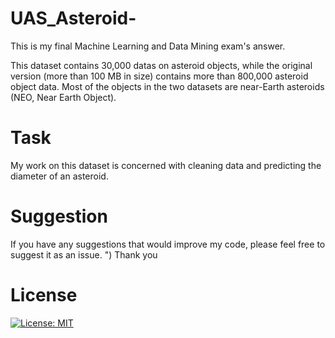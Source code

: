 # UAS_Asteroid-
This is my final Machine Learning and Data Mining exam's answer.

This dataset contains 30,000 datas on asteroid objects, while the original version (more than 100 MB in size) contains more than 800,000 asteroid object data. Most of the objects in the two datasets are near-Earth asteroids (NEO, Near Earth Object).

# Task

My work on this dataset is concerned with cleaning data and predicting the diameter of an asteroid.

# Suggestion

If you have any suggestions that would improve my code, please feel free to suggest it as an issue. ") Thank you

# License 

[![License: MIT](https://img.shields.io/badge/License-MIT-yellow.svg)](https://opensource.org/licenses/MIT)

